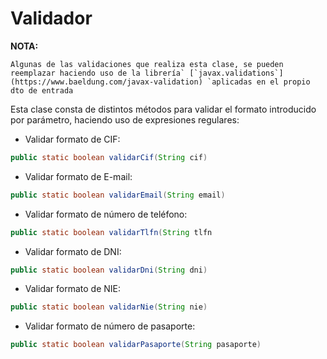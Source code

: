# **Validador**


**NOTA:** 
```
Algunas de las validaciones que realiza esta clase, se pueden reemplazar haciendo uso de la librería` [`javax.validations`](https://www.baeldung.com/javax-validation) `aplicadas en el propio dto de entrada
```

Esta clase consta de distintos métodos para validar el formato introducido por parámetro, haciendo uso de expresiones regulares:

- Validar formato de CIF:

```java
public static boolean validarCif(String cif)
```

- Validar formato de E-mail:

```java
public static boolean validarEmail(String email)
```

- Validar formato de número de teléfono:

```java
public static boolean validarTlfn(String tlfn
```

- Validar formato de DNI:

```java
public static boolean validarDni(String dni)
```

- Validar formato de NIE:

```java
public static boolean validarNie(String nie)
```

- Validar formato de número de pasaporte:

```java
public static boolean validarPasaporte(String pasaporte)
```

